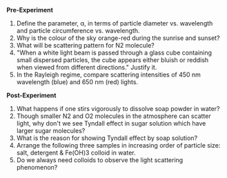 **Pre-Experiment**
    
1. Define the parameter, α, in terms of particle diameter vs. wavelength and particle circumference vs. wavelength.     
2. Why is the colour of the sky orange-red during the sunrise and sunset?    
3.  What will be scattering pattern for N2 molecule?    
4.  "When a white light beam is passed through a glass cube containing small dispersed particles, the cube appears either bluish or reddish when viewed from different directions." Justify it.    
5.  In the Rayleigh regime, compare scattering intensities of 450 nm wavelength (blue) and 650 nm (red) lights.  

**Post-Experiment**

1. What happens if one stirs vigorously to dissolve soap powder in water?       
2. Though smaller N2 and O2 molecules in the atmosphere can scatter light, why don't we see Tyndall effect in sugar solution which have larger sugar molecules?    
3. What is the reason for showing Tyndall effect by soap solution?    
4. Arrange the following three samples in increasing order of particle size: salt, detergent & Fe(OH)3 colloid in water.     
5. Do we always need colloids to observe the light scattering phenomenon?  

